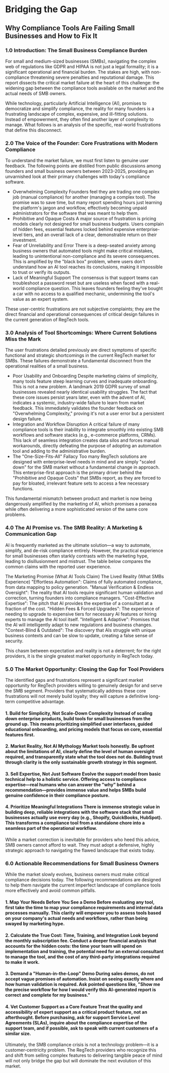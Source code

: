 # Bridging the Gap

## Why Compliance Tools Are Failing Small Businesses and How to Fix It

### 1.0 Introduction: The Small Business Compliance Burden

For small and medium-sized businesses (SMBs), navigating the complex web of regulations like GDPR and HIPAA is not just a legal formality; it is a significant operational and financial burden. The stakes are high, with non-compliance threatening severe penalties and reputational damage. This report dissects the critical market failure at the heart of this challenge: the widening gap between the compliance tools available on the market and the actual needs of SMB owners.

While technology, particularly Artificial Intelligence (AI), promises to democratize and simplify compliance, the reality for many founders is a frustrating landscape of complex, expensive, and ill-fitting solutions. Instead of empowerment, they often find another layer of complexity to manage. What follows is an analysis of the specific, real-world frustrations that define this disconnect.

### 2.0 The Voice of the Founder: Core Frustrations with Modern Compliance

To understand the market failure, we must first listen to genuine user feedback. The following points are distilled from public discussions among founders and small business owners between 2023-2025, providing an unvarnished look at their primary challenges with today's compliance software.

- Overwhelming Complexity Founders feel they are trading one complex job (manual compliance) for another (managing a complex tool). The promise was to save time, but many report spending hours just learning the platform's jargon and workflow, effectively becoming unpaid administrators for the software that was meant to help them.
- Prohibitive and Opaque Costs A major source of frustration is pricing models clearly not designed for small business budgets. Users complain of hidden fees, essential features locked behind expensive enterprise-level tiers, and an overall lack of a clear, demonstrable return on their investment.
- Fear of Unreliability and Error There is a deep-seated anxiety among business owners that automated tools might make critical mistakes, leading to unintentional non-compliance and its severe consequences. This is amplified by the "black box" problem, where users don't understand how an AI tool reaches its conclusions, making it impossible to trust or verify its outputs.
- Lack of Meaningful Support The consensus is that support teams can troubleshoot a password reset but are useless when faced with a real-world compliance question. This leaves founders feeling they've bought a car with no access to a qualified mechanic, undermining the tool's value as an expert system.

These user-centric frustrations are not subjective complaints; they are the direct financial and operational consequences of critical design failures in the current generation of RegTech tools.

### 3.0 Analysis of Tool Shortcomings: Where Current Solutions Miss the Mark

The user frustrations detailed previously are direct symptoms of specific functional and strategic shortcomings in the current RegTech market for SMBs. These failures demonstrate a fundamental disconnect from the operational realities of a small business.

- Poor Usability and Onboarding Despite marketing claims of simplicity, many tools feature steep learning curves and inadequate onboarding. This is not a new problem. A landmark 2019 GDPR survey of small businesses revealed nearly identical usability struggles. The fact that these core issues persist years later, even with the advent of AI, indicates a systemic, industry-wide failure to learn from market feedback. This immediately validates the founder feedback on "Overwhelming Complexity," proving it's not a user error but a persistent design failure.
- Integration and Workflow Disruption A critical failure of many compliance tools is their inability to integrate smoothly into existing SMB workflows and software stacks (e.g., e-commerce platforms, CRMs). This lack of seamless integration creates data silos and forces manual workarounds, directly defeating the purpose of adopting an automation tool and adding to the administrative burden.
- The "One-Size-Fits-All" Fallacy Too many RegTech solutions are designed with enterprise-level needs in mind and are simply "scaled down" for the SMB market without a fundamental change in approach. This enterprise-first approach is the primary driver behind the "Prohibitive and Opaque Costs" that SMBs report, as they are forced to pay for bloated, irrelevant feature sets to access a few necessary functions.

This fundamental mismatch between product and market is now being dangerously amplified by the marketing of AI, which promises a panacea while often delivering a more sophisticated version of the same core problems.

### 4.0 The AI Promise vs. The SMB Reality: A Marketing & Communication Gap

AI is frequently marketed as the ultimate solution—a way to automate, simplify, and de-risk compliance entirely. However, the practical experience for small businesses often starkly contrasts with the marketing hype, leading to disillusionment and mistrust. The table below compares the common claims with the reported user experience.

The Marketing Promise (What AI Tools Claim) The Lived Reality (What SMBs Experience)
"Effortless Automation": Claims of fully automated compliance, from data mapping to policy generation. "Manual Verification & Endless Oversight": The reality that AI tools require significant human validation and correction, turning founders into compliance managers.
"Cost-Effective Expertise": The pitch that AI provides the expertise of a consultant at a fraction of the cost. "Hidden Fees & Forced Upgrades": The experience of needing to upgrade to expensive tiers for necessary AI features or hiring experts to manage the AI tool itself.
"Intelligent & Adaptive": Promises that the AI will intelligently adapt to new regulations and business changes. "Context-Blind & Outdated": The discovery that AIs struggle with unique business contexts and can be slow to update, creating a false sense of security.

This chasm between expectation and reality is not a deterrent; for the right providers, it is the single greatest market opportunity in RegTech today.

### 5.0 The Market Opportunity: Closing the Gap for Tool Providers

The identified gaps and frustrations represent a significant market opportunity for RegTech providers willing to genuinely design for and serve the SMB segment. Providers that systematically address these core frustrations will not merely build loyalty; they will capture a definitive long-term competitive advantage.

#### 1. Build for Simplicity, Not Scale-Down Complexity Instead of scaling down enterprise products, build tools for small businesses from the ground up. This means prioritizing simplified user interfaces, guided educational onboarding, and pricing models that focus on core, essential features first.

#### 2. Market Reality, Not AI Mythology Market tools honestly. Be upfront about the limitations of AI, clearly define the level of human oversight required, and transparently state what the tool does not do. Building trust through clarity is the only sustainable growth strategy in this segment.

#### 3. Sell Expertise, Not Just Software Evolve the support model from basic technical help to a holistic service. Offering access to compliance expertise—real humans who can answer the "why" behind a recommendation—provides immense value and helps SMBs build genuine confidence in their compliance posture.

#### 4. Prioritize Meaningful Integrations There is immense strategic value in building deep, reliable integrations with the software stack that small businesses actually use every day (e.g., Shopify, QuickBooks, HubSpot). This transforms a compliance tool from a standalone chore into a seamless part of the operational workflow.

While a market correction is inevitable for providers who heed this advice, SMB owners cannot afford to wait. They must adopt a defensive, highly strategic approach to navigating the flawed landscape that exists today.

### 6.0 Actionable Recommendations for Small Business Owners

While the market slowly evolves, business owners must make critical compliance decisions today. The following recommendations are designed to help them navigate the current imperfect landscape of compliance tools more effectively and avoid common pitfalls.

#### 1. Map Your Needs Before You See a Demo Before evaluating any tool, first take the time to map your compliance requirements and internal data processes manually. This clarity will empower you to assess tools based on your company's actual needs and workflows, rather than being swayed by marketing hype.

#### 2. Calculate the True Cost: Time, Training, and Integration Look beyond the monthly subscription fee. Conduct a deeper financial analysis that accounts for the hidden costs: the time your team will spend on implementation and training, the potential need for an external consultant to manage the tool, and the cost of any third-party integrations required to make it work.

#### 3. Demand a "Human-in-the-Loop" Demo During sales demos, do not accept vague promises of automation. Insist on seeing exactly where and how human validation is required. Ask pointed questions like, "Show me the precise workflow for how I would verify this AI-generated report is correct and complete for my business."

#### 4. Vet Customer Support as a Core Feature Treat the quality and accessibility of expert support as a critical product feature, not an afterthought. Before purchasing, ask for support Service Level Agreements (SLAs), inquire about the compliance expertise of the support team, and if possible, ask to speak with current customers of a similar size.

Ultimately, the SMB compliance crisis is not a technology problem—it is a customer-centricity problem. The RegTech providers who recognize this and shift from selling complex features to delivering tangible peace of mind will not only bridge the gap but will dominate the next evolution of this market.
